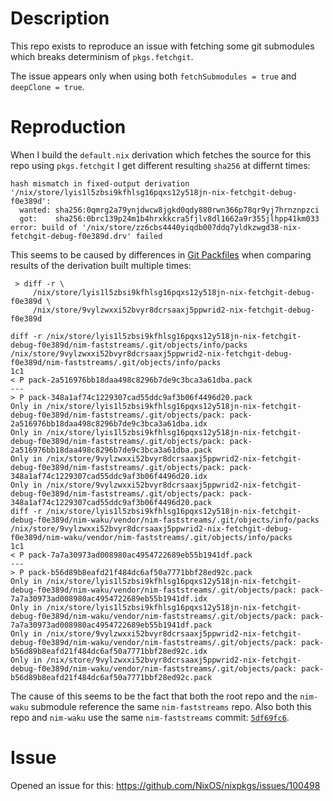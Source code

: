 # Description

This repo exists to reproduce an issue with fetching some git submodules which breaks determinism of `pkgs.fetchgit`.

The issue appears only when using both `fetchSubmodules = true` and `deepClone = true`.

# Reproduction

When I build the `default.nix` derivation which fetches the source for this repo using `pkgs.fetchgit` I get different resulting `sha256` at differnt times:
```
hash mismatch in fixed-output derivation '/nix/store/lyis1l5zbsi9kfhlsg16pqxs12y518jn-nix-fetchgit-debug-f0e389d':
  wanted: sha256:0qmrg2a79ynjdwcw8jgkd0qdy880rwn366p78qr9yj7hrnznpzci
  got:    sha256:0brc139p24m1b4hrxkkcra5fjlv8dl1662a9r355jlhpp41km033
error: build of '/nix/store/zz6cbs4440yiqdb007ddq7yldkzwgd38-nix-fetchgit-debug-f0e389d.drv' failed
```
This seems to be caused by differences in [Git Packfiles](https://git-scm.com/book/en/v2/Git-Internals-Packfiles) when comparing results of the derivation built multiple times:
```
 > diff -r \
     /nix/store/lyis1l5zbsi9kfhlsg16pqxs12y518jn-nix-fetchgit-debug-f0e389d \
     /nix/store/9vylzwxxi52bvyr8dcrsaaxj5ppwrid2-nix-fetchgit-debug-f0e389d

diff -r /nix/store/lyis1l5zbsi9kfhlsg16pqxs12y518jn-nix-fetchgit-debug-f0e389d/nim-faststreams/.git/objects/info/packs /nix/store/9vylzwxxi52bvyr8dcrsaaxj5ppwrid2-nix-fetchgit-debug-f0e389d/nim-faststreams/.git/objects/info/packs
1c1
< P pack-2a516976bb18daa498c8296b7de9c3bca3a61dba.pack
---
> P pack-348a1af74c1229307cad55ddc9af3b06f4496d20.pack
Only in /nix/store/lyis1l5zbsi9kfhlsg16pqxs12y518jn-nix-fetchgit-debug-f0e389d/nim-faststreams/.git/objects/pack: pack-2a516976bb18daa498c8296b7de9c3bca3a61dba.idx
Only in /nix/store/lyis1l5zbsi9kfhlsg16pqxs12y518jn-nix-fetchgit-debug-f0e389d/nim-faststreams/.git/objects/pack: pack-2a516976bb18daa498c8296b7de9c3bca3a61dba.pack
Only in /nix/store/9vylzwxxi52bvyr8dcrsaaxj5ppwrid2-nix-fetchgit-debug-f0e389d/nim-faststreams/.git/objects/pack: pack-348a1af74c1229307cad55ddc9af3b06f4496d20.idx
Only in /nix/store/9vylzwxxi52bvyr8dcrsaaxj5ppwrid2-nix-fetchgit-debug-f0e389d/nim-faststreams/.git/objects/pack: pack-348a1af74c1229307cad55ddc9af3b06f4496d20.pack
diff -r /nix/store/lyis1l5zbsi9kfhlsg16pqxs12y518jn-nix-fetchgit-debug-f0e389d/nim-waku/vendor/nim-faststreams/.git/objects/info/packs /nix/store/9vylzwxxi52bvyr8dcrsaaxj5ppwrid2-nix-fetchgit-debug-f0e389d/nim-waku/vendor/nim-faststreams/.git/objects/info/packs
1c1
< P pack-7a7a30973ad008980ac4954722689eb55b1941df.pack
---
> P pack-b56d89b8eafd21f484dc6af50a7771bbf28ed92c.pack
Only in /nix/store/lyis1l5zbsi9kfhlsg16pqxs12y518jn-nix-fetchgit-debug-f0e389d/nim-waku/vendor/nim-faststreams/.git/objects/pack: pack-7a7a30973ad008980ac4954722689eb55b1941df.idx
Only in /nix/store/lyis1l5zbsi9kfhlsg16pqxs12y518jn-nix-fetchgit-debug-f0e389d/nim-waku/vendor/nim-faststreams/.git/objects/pack: pack-7a7a30973ad008980ac4954722689eb55b1941df.pack
Only in /nix/store/9vylzwxxi52bvyr8dcrsaaxj5ppwrid2-nix-fetchgit-debug-f0e389d/nim-waku/vendor/nim-faststreams/.git/objects/pack: pack-b56d89b8eafd21f484dc6af50a7771bbf28ed92c.idx
Only in /nix/store/9vylzwxxi52bvyr8dcrsaaxj5ppwrid2-nix-fetchgit-debug-f0e389d/nim-waku/vendor/nim-faststreams/.git/objects/pack: pack-b56d89b8eafd21f484dc6af50a7771bbf28ed92c.pack
```
The cause of this seems to be the fact that both the root repo and the `nim-waku` submodule reference the same `nim-faststreams` repo. Also both this repo and `nim-waku` use the same `nim-faststreams` commit: [`5df69fc6`](https://github.com/status-im/nim-faststreams/commit/5df69fc6961e58205189cd92ae2477769fa8c4c0).

# Issue

Opened an issue for this: https://github.com/NixOS/nixpkgs/issues/100498
